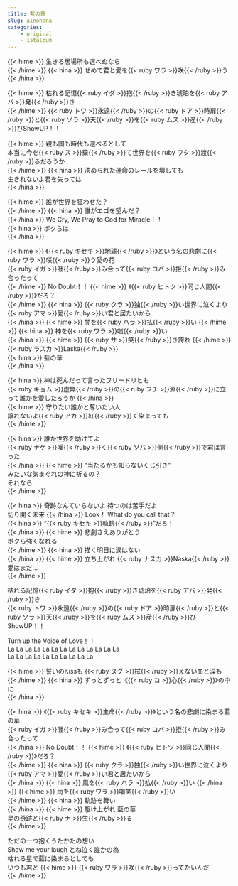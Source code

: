 ```yaml
---
title: 藍の華
slug: ainohana
categories:
    - original
    - 1stalbum
---
```


{{< hime >}}
生きる居場所も選べぬなら  
{{< /hime >}}
{{< hina >}}
せめて君と愛を{{< ruby ワラ >}}咲{{< /ruby >}}う  
{{< /hina >}}

{{< hime >}}
枯れる記憶{{< ruby イダ >}}抱{{< /ruby >}}き琥珀を{{< ruby アバ >}}発{{< /ruby >}}き  
{{< /hime >}}
{{< ruby トワ >}}永遠{{< /ruby >}}の{{< ruby ドア >}}時扉{{< /ruby >}}と{{< ruby ソラ >}}天{{< /ruby >}}を{{< ruby ムス >}}産{{< /ruby >}}びShowUP！！  

{{< hime >}}
親も国も時代も選べるとして  
本当に今を{{< ruby ス >}}棄{{< /ruby >}}て世界を{{< ruby ワタ >}}渡{{< /ruby >}}るだろうか  
{{< /hime >}}
{{< hina >}}
決められた運命のレールを壊しても  
生きれないよ君を失っては  
{{< /hina >}}

{{< hime >}}
誰が世界を狂わせた？  
{{< /hime >}}
{{< hina >}}
誰がエゴを望んだ？  
{{< /hina >}}
We Cry, We Pray to God for Miracle！！  
{{< hina >}}
ボクらは  
{{< /hina >}}

{{< hime >}}
《{{< ruby キセキ >}}地球{{< /ruby >}}》という名の悲劇に{{< ruby ワラ >}}咲{{< /ruby >}}う愛の花  
{{< ruby イガ >}}啀{{< /ruby >}}み合って{{< ruby コバ >}}拒{{< /ruby >}}み合ったって  
{{< /hime >}}
No Doubt！！ 
{{< hime  >}}
《{{< ruby ヒトツ >}}同じ人間{{< /ruby >}}》だろ？  
{{< /hime >}}
{{< hina >}}
{{< ruby クラ >}}独{{< /ruby >}}い世界に泣くより  
{{< ruby アマ >}}愛{{< /ruby >}}い君と居たいから  
{{< /hina >}}
{{< hime >}}
闇を{{< ruby ハラ >}}払{{< /ruby >}}い 
{{< /hime >}}
{{< hina >}}
神を{{< ruby ワラ >}}嗤{{< /ruby >}}い  
{{< /hina >}}
{{< hime >}}
{{< ruby サ >}}笑{{< /ruby >}}き誇れ 
{{< /hime >}}
{{< ruby ラスカ >}}Laska{{< /ruby >}}  
{{< hina >}}
藍の華  
{{< /hina >}}

{{< hina >}}
神は死んだって言ったフリードリヒも  
{{< ruby キョム >}}虚無{{< /ruby >}}の{{< ruby フチ >}}淵{{< /ruby >}}に立って誰かを愛したろうか
{{< /hina >}}  
{{< hime >}}
守りたい誰かと奪いたい人  
譲れないよ{{< ruby アカ >}}紅{{< /ruby >}}く染まっても  
{{< /hime >}}

{{< hina >}}
誰か世界を助けてよ  
{{< ruby ナゲ >}}嘆{{< /ruby >}}く{{< ruby ソバ >}}側{{< /ruby >}}で君は言った  
{{< /hina >}}
{{< hime >}}
“当たるかも知らないくじ引き”  
みたいな気まぐれの神に祈るの？  
それなら  
{{< /hime >}}

{{< hina >}}
奇跡なんていらないよ 待つのは苦手だよ  
切り開く未来 
{{< /hina >}}
Look！ What do you call that？  
{{< hina >}}
“{{< ruby キセキ >}}軌跡{{< /ruby >}}”だろ！  
{{< /hina >}}
{{< hime >}}
悲劇さえありがとう  
ボクら強くなれる  
{{< /hime >}}
{{< hina >}}
描く明日に涙はない  
{{< /hina >}}
{{< hime >}}
立ち上がれ {{< ruby ナスカ >}}Naska{{< /ruby >}}  
愛はまだ…  
{{< /hime >}}

枯れる記憶{{< ruby イダ >}}抱{{< /ruby >}}き琥珀を{{< ruby アバ >}}発{{< /ruby >}}き  
{{< ruby トワ >}}永遠{{< /ruby >}}の{{< ruby ドア >}}時扉{{< /ruby >}}と{{< ruby ソラ >}}天{{< /ruby >}}を{{< ruby ムス >}}産{{< /ruby >}}びShowUP！！  

Turn up the Voice of Love！！  
La La La La La La La La La La La La La  
La La La La La La La La La La  

{{< hime >}}
誓いのKissも {{< ruby ヌグ >}}拭{{< /ruby >}}えない血と涙も  
{{< /hime >}}
{{< hina >}}
ずっとずっと《{{< ruby コ >}}心{{< /ruby >}}》の中に  
{{< /hina >}}

{{< hina >}}
《{{< ruby キセキ >}}生命{{< /ruby >}}》という名の悲劇に染まる藍の華  
{{< ruby イガ >}}啀{{< /ruby >}}み合って{{< ruby コバ >}}拒{{< /ruby >}}み合ったって  
{{< /hina >}}
No Doubt！！ 
{{< hime >}}
《{{< ruby ヒトツ >}}同じ人間{{< /ruby >}}》だろ？  
{{< /hime >}}
{{< hina >}}
{{< ruby クラ >}}独{{< /ruby >}}い世界に泣くより  
{{< ruby アマ >}}愛{{< /ruby >}}い君と居たいから  
{{< /hina >}}
{{< hina >}}
風を{{< ruby ハラ >}}払{{< /ruby >}}い 
{{< /hina >}}
{{< hime >}}
雨を{{< ruby ワラ >}}嘲笑{{< /ruby >}}い  
{{< /hime >}}
{{< hina >}}
軌跡を舞い  
{{< /hina >}}
{{< hime >}}
駆け上がれ 藍の華  
星の奇跡と{{< ruby ナ >}}生{{< /ruby >}}る  
{{< /hime >}}

ただの一つ抱くうたかたの想い  
Show me your laugh とね泣く誰かの為  
枯れる星で藍に染まるとしても  
いつも君と
{{< hime >}}
{{< ruby ワラ >}}咲{{< /ruby >}}ってたいんだ  
{{< /hime >}}